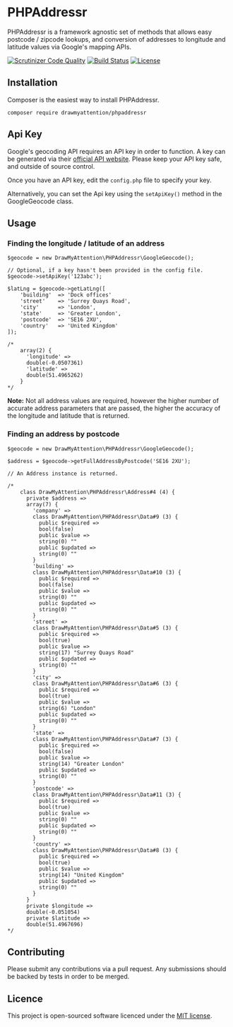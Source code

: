 # PHPAddressr

PHPAddressr is a framework agnostic set of methods that allows easy postcode / zipcode lookups, and conversion of 
addresses to longitude and latitude values via Google's mapping APIs.

[![Scrutinizer Code Quality](https://scrutinizer-ci.com/g/drawmyattention/phpaddressr/badges/quality-score.png?b=master)](https://scrutinizer-ci.com/g/drawmyattention/phpaddressr/?branch=master) 
[![Build Status](https://travis-ci.org/drawmyattention/phpaddressr.svg?branch=master)](https://travis-ci.org/drawmyattention/phpaddressr)
[![License](http://img.shields.io/badge/license-MIT-brightgreen.svg?style=flat-square)](http://www.opensource.org/licenses/MIT)

## Installation

Composer is the easiest way to install PHPAddressr.

    composer require drawmyattention/phpaddressr
 
## Api Key

Google's geocoding API requires an API key in order to function. A key can be generated via their 
[official API website](https://developers.google.com/maps/documentation/geocoding/intro). Please keep your 
API key safe, and outside of source control.

Once you have an API key, edit the ```config.php``` file to specify your key.

Alternatively, you can set the Api key using the ```setApiKey()``` method in the GoogleGeocode class.

## Usage

### Finding the longitude / latitude of an address

    $geocode = new DrawMyAttention\PHPAddressr\GoogleGeocode();
    
    // Optional, if a key hasn't been provided in the config file.
    $geocode->setApiKey('123abc');
    
    $latLng = $geocode->getLatLng([
        'building'  => 'Dock offices'
        'street'    => 'Surrey Quays Road',
        'city'      => 'London',
        'state'     => 'Greater London',
        'postcode'  => 'SE16 2XU',
        'country'   => 'United Kingdom'
    ]);
    
    /* 
        array(2) {
          'longitude' =>
          double(-0.0507361)
          'latitude' =>
          double(51.4965262)
        }
    */
    
**Note:** Not all address values are required, however the higher number of accurate address parameters that are passed,
 the higher the accuracy of the longitude and latitude that is returned.
 
### Finding an address by postcode

    $geocode = new DrawMyAttention\PHPAddressr\GoogleGeocode();
    
    $address = $geocode->getFullAddressByPostcode('SE16 2XU');
    
    // An Address instance is returned.
    
    /* 
        class DrawMyAttention\PHPAddressr\Address#4 (4) {
          private $address =>
          array(7) {
            'company' =>
            class DrawMyAttention\PHPAddressr\Data#9 (3) {
              public $required =>
              bool(false)
              public $value =>
              string(0) ""
              public $updated =>
              string(0) ""
            }
            'building' =>
            class DrawMyAttention\PHPAddressr\Data#10 (3) {
              public $required =>
              bool(false)
              public $value =>
              string(0) ""
              public $updated =>
              string(0) ""
            }
            'street' =>
            class DrawMyAttention\PHPAddressr\Data#5 (3) {
              public $required =>
              bool(true)
              public $value =>
              string(17) "Surrey Quays Road"
              public $updated =>
              string(0) ""
            }
            'city' =>
            class DrawMyAttention\PHPAddressr\Data#6 (3) {
              public $required =>
              bool(true)
              public $value =>
              string(6) "London"
              public $updated =>
              string(0) ""
            }
            'state' =>
            class DrawMyAttention\PHPAddressr\Data#7 (3) {
              public $required =>
              bool(false)
              public $value =>
              string(14) "Greater London"
              public $updated =>
              string(0) ""
            }
            'postcode' =>
            class DrawMyAttention\PHPAddressr\Data#11 (3) {
              public $required =>
              bool(true)
              public $value =>
              string(0) ""
              public $updated =>
              string(0) ""
            }
            'country' =>
            class DrawMyAttention\PHPAddressr\Data#8 (3) {
              public $required =>
              bool(true)
              public $value =>
              string(14) "United Kingdom"
              public $updated =>
              string(0) ""
            }
          }
          private $longitude =>
          double(-0.051054)
          private $latitude =>
          double(51.4967696)
    */
    
## Contributing

Please submit any contributions via a pull request. Any submissions should be backed by tests in order to be merged.

## Licence

This project is open-sourced software licenced under the [MIT license](http://opensource.org/licenses/MIT).